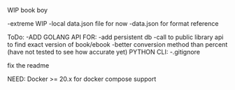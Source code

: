 WIP
book boy

-extreme WIP
-local data.json file for now 
-data.json for format reference

ToDo:
-ADD GOLANG API FOR:
-add persistent db
-call to public library api to find exact version of book/ebook 
-better conversion method than percent (have not tested to see how accurate yet)
PYTHON CLI:
-.gitignore

fix the readme


NEED: Docker >= 20.x for docker compose support